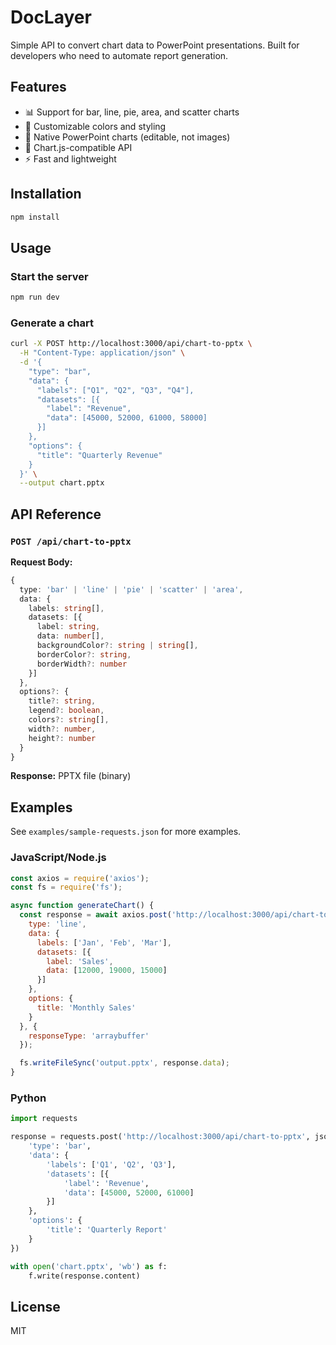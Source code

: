 # DocLayer

Simple API to convert chart data to PowerPoint presentations. Built for developers who need to automate report generation.

## Features

- 📊 Support for bar, line, pie, area, and scatter charts
- 🎨 Customizable colors and styling
- 📝 Native PowerPoint charts (editable, not images)
- 🚀 Chart.js-compatible API
- ⚡ Fast and lightweight

## Installation

```bash
npm install
```

## Usage

### Start the server

```bash
npm run dev
```

### Generate a chart

```bash
curl -X POST http://localhost:3000/api/chart-to-pptx \
  -H "Content-Type: application/json" \
  -d '{
    "type": "bar",
    "data": {
      "labels": ["Q1", "Q2", "Q3", "Q4"],
      "datasets": [{
        "label": "Revenue",
        "data": [45000, 52000, 61000, 58000]
      }]
    },
    "options": {
      "title": "Quarterly Revenue"
    }
  }' \
  --output chart.pptx
```

## API Reference

### `POST /api/chart-to-pptx`

**Request Body:**

```typescript
{
  type: 'bar' | 'line' | 'pie' | 'scatter' | 'area',
  data: {
    labels: string[],
    datasets: [{
      label: string,
      data: number[],
      backgroundColor?: string | string[],
      borderColor?: string,
      borderWidth?: number
    }]
  },
  options?: {
    title?: string,
    legend?: boolean,
    colors?: string[],
    width?: number,
    height?: number
  }
}
```

**Response:** PPTX file (binary)

## Examples

See `examples/sample-requests.json` for more examples.

### JavaScript/Node.js

```javascript
const axios = require('axios');
const fs = require('fs');

async function generateChart() {
  const response = await axios.post('http://localhost:3000/api/chart-to-pptx', {
    type: 'line',
    data: {
      labels: ['Jan', 'Feb', 'Mar'],
      datasets: [{
        label: 'Sales',
        data: [12000, 19000, 15000]
      }]
    },
    options: {
      title: 'Monthly Sales'
    }
  }, {
    responseType: 'arraybuffer'
  });

  fs.writeFileSync('output.pptx', response.data);
}
```

### Python

```python
import requests

response = requests.post('http://localhost:3000/api/chart-to-pptx', json={
    'type': 'bar',
    'data': {
        'labels': ['Q1', 'Q2', 'Q3'],
        'datasets': [{
            'label': 'Revenue',
            'data': [45000, 52000, 61000]
        }]
    },
    'options': {
        'title': 'Quarterly Report'
    }
})

with open('chart.pptx', 'wb') as f:
    f.write(response.content)
```

## License

MIT

